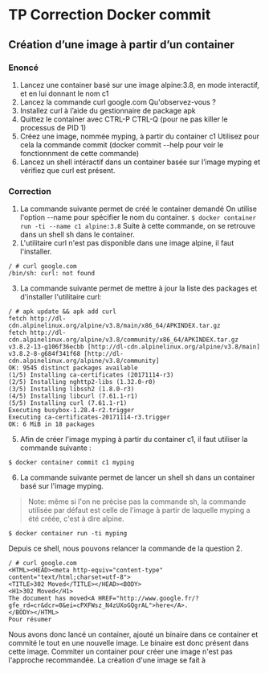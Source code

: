 # TP Correction Docker commit

## Création d’une image à partir d’un container
### Enoncé
1. Lancez une container basé sur une image alpine:3.8, en mode interactif, et en lui donnant
le nom c1
2. Lancez la commande curl google.com
Qu'observez-vous ?
3. Installez curl à l’aide du gestionnaire de package apk
4. Quittez le container avec CTRL-P CTRL-Q (pour ne pas killer le processus de PID 1)
5. Créez une image, nommée myping, à partir du container c1
Utilisez pour cela la commande commit (docker commit --help pour voir le fonctionnment de
cette commande)
6. Lancez un shell intéractif dans un container basée sur l’image myping et vérifiez que curl est présent.

### Correction
1. La commande suivante permet de créé le container demandé
On utilise l'option --name pour spécifier le nom du container.
```$ docker container run -ti --name c1 alpine:3.8```
Suite à cette commande, on se retrouve dans un shell sh dans le container.
2. L'utilitaire curl n'est pas disponible dans une image alpine, il faut l'installer.
```
/ # curl google.com
/bin/sh: curl: not found
```
3. La commande suivante permet de mettre à jour la liste des packages et d'installer
l'utilitaire curl:
```
/ # apk update && apk add curl
fetch http://dl-cdn.alpinelinux.org/alpine/v3.8/main/x86_64/APKINDEX.tar.gz
fetch http://dl-cdn.alpinelinux.org/alpine/v3.8/community/x86_64/APKINDEX.tar.gz
v3.8.2-13-g106f36ecbb [http://dl-cdn.alpinelinux.org/alpine/v3.8/main]
v3.8.2-8-g684f341f68 [http://dl-cdn.alpinelinux.org/alpine/v3.8/community]
OK: 9545 distinct packages available
(1/5) Installing ca-certificates (20171114-r3)
(2/5) Installing nghttp2-libs (1.32.0-r0)
(3/5) Installing libssh2 (1.8.0-r3)
(4/5) Installing libcurl (7.61.1-r1)
(5/5) Installing curl (7.61.1-r1)
Executing busybox-1.28.4-r2.trigger
Executing ca-certificates-20171114-r3.trigger
OK: 6 MiB in 18 packages
```
5. Afin de créer l'image myping à partir du container c1, il faut utiliser la commande suivante :

```$ docker container commit c1 myping```

6. La commande suivante permet de lancer un shell sh dans un container basé sur l'image myping.
> Note: même si l'on ne précise pas la commande sh, la commande utilisée par défaut est celle
de l'image à partir de laquelle myping a été créée, c'est à dire alpine.

```$ docker container run -ti myping```

Depuis ce shell, nous pouvons relancer la commande de la question 2.
```
/ # curl google.com
<HTML><HEAD><meta http-equiv="content-type" content="text/html;charset=utf-8">
<TITLE>302 Moved</TITLE></HEAD><BODY>
<H1>302 Moved</H1>
The document has moved<A HREF="http://www.google.fr/?
gfe_rd=cr&dcr=0&ei=cPXFWsz_N4zUXoGQgrAL">here</A>.
</BODY></HTML>
Pour résumer
```
Nous avons donc lancé un container, ajouté un binaire dans ce container et commité le tout en
une nouvelle image. Le binaire est donc présent dans cette image. Commiter un container
pour créer une image n'est pas l'approche recommandée. La création d'une image se fait à
